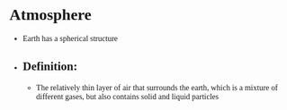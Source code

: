 <span style = "font-family:cascadia code">

# Atmosphere
- Earth has a spherical structure
- Definition:
    -
    - The relatively thin layer of air that surrounds the earth, which is a mixture of different gases, but also contains solid and liquid particles
    